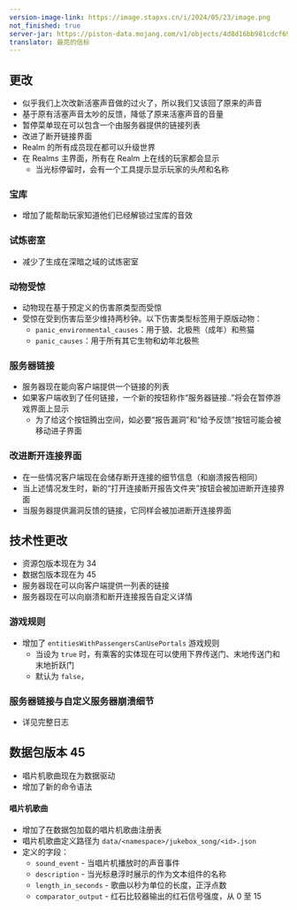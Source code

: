 ```yaml
---
version-image-link: https://image.stapxs.cn/i/2024/05/23/image.png
not_finished: true
server-jar: https://piston-data.mojang.com/v1/objects/4d8d16bb981cdcf69381ad638f2904b033d2f3ac/server.jar
translator: 最亮的信标
---
```

## 更改
* 似乎我们上次改新活塞声音做的过火了，所以我们又该回了原来的声音
* 基于原有活塞声音太吵的反馈，降低了原来活塞声音的音量
* 暂停菜单现在可以包含一个由服务器提供的链接列表
* 改进了断开链接界面
* Realm 的所有成员现在都可以升级世界
* 在 Realms 主界面，所有在 Realm 上在线的玩家都会显示
    * 当光标停留时，会有一个工具提示显示玩家的头颅和名称

### 宝库
* 增加了能帮助玩家知道他们已经解锁过宝库的音效

### 试炼密室
* 减少了生成在深暗之域的试炼密室

### 动物受惊
* 动物现在基于预定义的伤害原类型而受惊
* 受惊在受到伤害后至少维持两秒钟。以下伤害类型标签用于原版动物：
    * `panic_environmental_causes`：用于狼、北极熊（成年）和熊猫
    * `panic_causes`：用于所有其它生物和幼年北极熊

### 服务器链接
* 服务器现在能向客户端提供一个链接的列表
* 如果客户端收到了任何链接，一个新的按钮称作“服务器链接..”将会在暂停游戏界面上显示
    * 为了给这个按钮腾出空间，如必要“报告漏洞”和“给予反馈”按钮可能会被移动进子界面

### 改进断开连接界面
* 在一些情况客户端现在会储存断开连接的细节信息（和崩溃报告相同）
* 当上述情况发生时，新的“打开连接断开报告文件夹”按钮会被加进断开连接界面
* 当服务器提供漏洞反馈的链接，它同样会被加进断开连接界面

## 技术性更改
* 资源包版本现在为 34
* 数据包版本现在为 45
* 服务器现在可以向客户端提供一列表的链接
* 服务器现在可以向崩溃和断开连接报告自定义详情

### 游戏规则
* 增加了 `entitiesWithPassengersCanUsePortals` 游戏规则
    * 当设为 `true` 时，有乘客的实体现在可以使用下界传送门、末地传送门和末地折跃门
    * 默认为 `false`，

### 服务器链接与自定义服务器崩溃细节
* 详见完整日志

## 数据包版本 45
* 唱片机歌曲现在为数据驱动
* 增加了新的命令语法

#### 唱片机歌曲
* 增加了在数据包加载的唱片机歌曲注册表
* 唱片机歌曲定义路径为 `data/<namespace>/jukebox_song/<id>.json`
* 定义的字段：
    * `sound_event` - 当唱片机播放时的声音事件
    * `description` - 当光标悬浮时展示的作为文本组件的名称
    * `length_in_seconds` - 歌曲以秒为单位的长度，正浮点数
    * `comparator_output` - 红石比较器输出的红石信号强度，从 0 至 15
